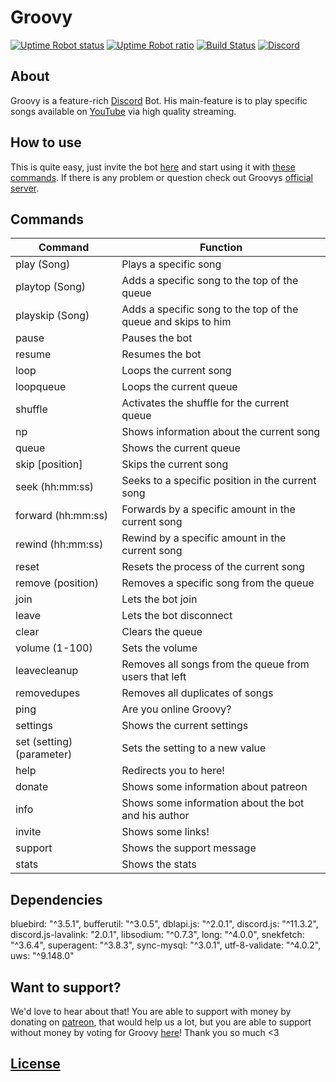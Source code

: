 # Groovy

[![Uptime Robot status](https://img.shields.io/uptimerobot/status/m780420889-1994e45ecaac05d5792e25b5.svg?longCache=true&style=flat-square)](https://stats.uptimerobot.com/780420889)
[![Uptime Robot ratio](https://img.shields.io/uptimerobot/ratio/m780420889-1994e45ecaac05d5792e25b5.svg?longCache=true&style=flat-square)](https://stats.uptimerobot.com/780420889)
[![Build Status](https://david-dm.org/rxsto/Groovy.svg?longCache=true&style=flat-square)](https://david-dm.org/rxsto/Groovy)
[![Discord](https://discordapp.com/api/guilds/403882830225997825/widget.png)](https://discord.gg/5s5TsW2)

## About

Groovy is a feature-rich [Discord](https://discordapp.com) Bot. His main-feature is to play specific songs available on [YouTube](https://youtube.com) via high quality streaming.

## How to use

This is quite easy, just invite the bot [here](https://rxsto.github.io/Groovy/invite/) and start using it with [these commands](https://rxsto.github.io/Groovy/commands.html).
If there is any problem or question check out Groovys [official server](https://rxsto.github.io/Groovy/support/).

## Commands

<table>
    <thead>
    <tr>
    <th>Command</th>
    <th>Function</th>
    </tr>
    </thead>
    <tbody>
    <tr>
    <td>play (Song)</td>
    <td>Plays a specific song</td>
    </tr>
    <tr>
    <td>playtop (Song)</td>
    <td>Adds a specific song to the top of the queue</td>
    </tr>
    <tr>
    <td>playskip (Song)</td>
    <td>Adds a specific song to the top of the queue and skips to him</td>
    </tr>
    <tr>
    <td>pause</td>
    <td>Pauses the bot</td>
    </tr>
    <tr>
    <td>resume</td>
    <td>Resumes the bot</td>
    </tr>
    <tr>
    <td>loop</td>
    <td>Loops the current song</td>
    </tr>
    <tr>
    <td>loopqueue</td>
    <td>Loops the current queue</td>
    </tr>
    <tr>
    <td>shuffle</td>
    <td>Activates the shuffle for the current queue</td>
    </tr>
    <tr>
    <td>np</td>
    <td>Shows information about the current song</td>
    </tr>
    <tr>
    <td>queue</td>
    <td>Shows the current queue</td>
    </tr>
    <tr>
    <td>skip [position]</td>
    <td>Skips the current song</td>
    </tr>
    <tr>
    <td>seek (hh:mm:ss)</td>
    <td>Seeks to a specific position in the current song</td>
    </tr>
    <tr>
    <td>forward (hh:mm:ss)</td>
    <td>Forwards by a specific amount in the current song</td>
    </tr>
    <tr>
    <td>rewind (hh:mm:ss)</td>
    <td>Rewind by a specific amount in the current song</td>
    </tr>
    <tr>
    <td>reset</td>
    <td>Resets the process of the current song</td>
    </tr>
    <tr>
    <td>remove (position)</td>
    <td>Removes a specific song from the queue</td>
    </tr>
    <tr>
    <td>join</td>
    <td>Lets the bot join</td>
    </tr>
    <tr>
    <td>leave</td>
    <td>Lets the bot disconnect</td>
    </tr>
    <tr>
    <td>clear</td>
    <td>Clears the queue</td>
    </tr>
    <tr>
    <td>volume (1-100)</td>
    <td>Sets the volume</td>
    </tr>
    <tr>
    <td>leavecleanup</td>
    <td>Removes all songs from the queue from users that left</td>
    </tr>
    <tr>
    <td>removedupes</td>
    <td>Removes all duplicates of songs</td>
    </tr>
    <tr>
    <td>ping</td>
    <td>Are you online Groovy?</td>
    </tr>
    <tr>
    <td>settings</td>
    <td>Shows the current settings</td>
    </tr>
    <tr>
    <td>set (setting) (parameter)</td>
    <td>Sets the setting to a new value</td>
    </tr>
    <tr>
    <td>help</td>
    <td>Redirects you to here!</td>
    </tr>
    <tr>
    <td>donate</td>
    <td>Shows some information about patreon</td>
    </tr>
    <tr>
    <td>info</td>
    <td>Shows some information about the bot and his author</td>
    </tr>
    <tr>
    <td>invite</td>
    <td>Shows some links!</td>
    </tr>
    <tr>
    <td>support</td>
    <td>Shows the support message</td>
    </tr>
    <tr>
    <td>stats</td>
    <td>Shows the stats</td>
    </tr>
    </tbody>
</table>

## Dependencies

bluebird: "^3.5.1",
bufferutil: "^3.0.5",
dblapi.js: "^2.0.1",
discord.js: "^11.3.2",
discord.js-lavalink: "2.0.1",
libsodium: "^0.7.3",
long: "^4.0.0",
snekfetch: "^3.6.4",
superagent: "^3.8.3",
sync-mysql: "^3.0.1",
utf-8-validate: "^4.0.2",
uws: "^9.148.0"

## Want to support?

We'd love to hear about that! You are able to support with money by donating on [patreon](https://patreon.com/rxsto), that would help us a lot, but you are able to support without money by voting for Groovy [here](https://rxsto.github.io/Groovy/vote)! Thank you so much <3

## [License](LICENSE)